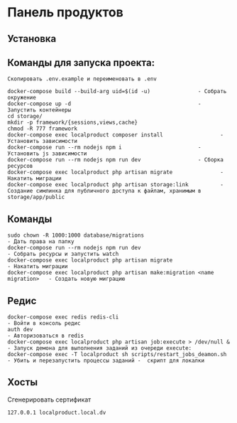 Панель продуктов
=============================

Установка
------------

Команды для запуска проекта:
-----------
    Скопировать .env.example и переименовать в .env
    
    docker-compose build --build-arg uid=$(id -u)               - Собрать окружение           
    docker-compose up -d                                        - Запустить контейнеры
    cd storage/
    mkdir -p framework/{sessions,views,cache}    
    chmod -R 777 framework
    docker-compose exec localproduct composer install                  - Установить зависимости 
    docker-compose run --rm nodejs npm i                        - Установить js зависимости 
    docker-compose run --rm nodejs npm run dev                  - Сборка ресурсов 
    docker-compose exec localproduct php artisan migrate               - Накатить миграции
    docker-compose exec localproduct php artisan storage:link          - Создание симлинка для публичного доступа к файлам, хранимым в storage/app/public

Команды
-----------
    sudo chown -R 1000:1000 database/migrations                             - Дать права на папку
    docker-compose run --rm nodejs npm run dev                              - Собрать ресурсы и запустить watch    
    docker-compose exec localproduct php artisan migrate                           - Накатить миграции
    docker-compose exec localproduct php artisan make:migration <name migration>   - Создать новую миграцию

Редис
----------- 
    docker-compose exec redis redis-cli                                     - Войти в консоль редис        
    auth dev                                                                - Авторизоваться в redis
    docker-compose exec localproduct php artisan job:execute > /dev/null &         - Запуск демона для выполнения заданий из очереди execute:
    docker-compose exec -T localproduct sh scripts/restart_jobs_deamon.sh          - Убить и перезапустить процессы заданий -  скрипт для локалки


Хосты
-----------
Сгенерировать сертификат

    127.0.0.1 localproduct.local.dv
